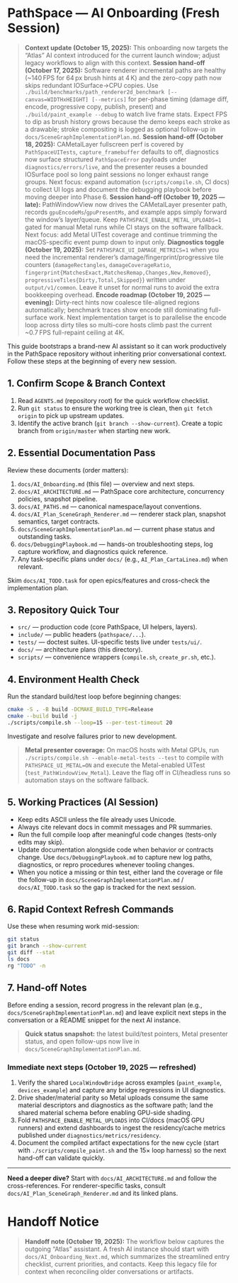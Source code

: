 # PathSpace — AI Onboarding (Fresh Session)

> **Context update (October 15, 2025):** This onboarding now targets the “Atlas” AI context introduced for the current launch window; adjust legacy workflows to align with this context.
> **Session hand-off (October 17, 2025):** Software renderer incremental paths are healthy (~140 FPS for 64 px brush hints at 4 K) and the zero-copy path now skips redundant IOSurface→CPU copies. Use `./build/benchmarks/path_renderer2d_benchmark [--canvas=WIDTHxHEIGHT] [--metrics]` for per-phase timing (damage diff, encode, progressive copy, publish, present) and `./build/paint_example --debug` to watch live frame stats. Expect FPS to dip as brush history grows because the demo keeps each stroke as a drawable; stroke compositing is logged as optional follow-up in `docs/SceneGraphImplementationPlan.md`. 
> **Session hand-off (October 18, 2025):** CAMetalLayer fullscreen perf is covered by `PathSpaceUITests`, `capture_framebuffer` defaults to off, diagnostics now surface structured `PathSpaceError` payloads under `diagnostics/errors/live`, and the presenter reuses a bounded IOSurface pool so long paint sessions no longer exhaust range groups. Next focus: expand automation (`scripts/compile.sh`, CI docs) to collect UI logs and document the debugging playbook before moving deeper into Phase 6.
> **Session hand-off (October 19, 2025 — late):** PathWindowView now drives the CAMetalLayer presenter path, records `gpuEncodeMs`/`gpuPresentMs`, and example apps simply forward the window’s layer/queue. Keep `PATHSPACE_ENABLE_METAL_UPLOADS=1` gated for manual Metal runs while CI stays on the software fallback. Next focus: add Metal UITest coverage and continue trimming the macOS-specific event pump down to input only.
> **Diagnostics toggle (October 19, 2025):** Set `PATHSPACE_UI_DAMAGE_METRICS=1` when you need the incremental renderer’s damage/fingerprint/progressive tile counters (`damageRectangles`, `damageCoverageRatio`, `fingerprint{MatchesExact,MatchesRemap,Changes,New,Removed}`, `progressiveTiles{Dirty,Total,Skipped}`) written under `output/v1/common`. Leave it unset for normal runs to avoid the extra bookkeeping overhead.
> **Encode roadmap (October 19, 2025 — evening):** Dirty-rect hints now coalesce tile-aligned regions automatically; benchmark traces show encode still dominating full-surface work. Next implementation target is to parallelise the encode loop across dirty tiles so multi-core hosts climb past the current ~0.7 FPS full-repaint ceiling at 4K.

This guide bootstraps a brand-new AI assistant so it can work productively in the PathSpace repository without inheriting prior conversational context. Follow these steps at the beginning of every new session.

## 1. Confirm Scope & Branch Context
1. Read `AGENTS.md` (repository root) for the quick workflow checklist.
2. Run `git status` to ensure the working tree is clean, then `git fetch origin` to pick up upstream updates.
3. Identify the active branch (`git branch --show-current`). Create a topic branch from `origin/master` when starting new work.

## 2. Essential Documentation Pass
Review these documents (order matters):
1. `docs/AI_Onboarding.md` (this file) — overview and next steps.
2. `docs/AI_ARCHITECTURE.md` — PathSpace core architecture, concurrency policies, snapshot pipeline.
3. `docs/AI_PATHS.md` — canonical namespace/layout conventions.
4. `docs/AI_Plan_SceneGraph_Renderer.md` — renderer stack plan, snapshot semantics, target contracts.
5. `docs/SceneGraphImplementationPlan.md` — current phase status and outstanding tasks.
6. `docs/DebuggingPlaybook.md` — hands-on troubleshooting steps, log capture workflow, and diagnostics quick reference.
7. Any task-specific plans under `docs/` (e.g., `AI_Plan_CartaLinea.md`) when relevant.

Skim `docs/AI_TODO.task` for open epics/features and cross-check the implementation plan.

## 3. Repository Quick Tour
- `src/` — production code (core PathSpace, UI helpers, layers).
- `include/` — public headers (`pathspace/...`).
- `tests/` — doctest suites. UI-specific tests live under `tests/ui/`.
- `docs/` — architecture plans (this directory).
- `scripts/` — convenience wrappers (`compile.sh`, `create_pr.sh`, etc.).

## 4. Environment Health Check
Run the standard build/test loop before beginning changes:
```bash
cmake -S . -B build -DCMAKE_BUILD_TYPE=Release
cmake --build build -j
./scripts/compile.sh --loop=15 --per-test-timeout 20
```
Investigate and resolve failures prior to new development.

> **Metal presenter coverage:** On macOS hosts with Metal GPUs, run `./scripts/compile.sh --enable-metal-tests --test` to compile with `PATHSPACE_UI_METAL=ON` and execute the Metal-enabled UITest (`test_PathWindowView_Metal`). Leave the flag off in CI/headless runs so automation stays on the software fallback.

## 5. Working Practices (AI Session)
- Keep edits ASCII unless the file already uses Unicode.
- Always cite relevant docs in commit messages and PR summaries.
- Run the full compile loop after meaningful code changes (tests-only edits may skip).
- Update documentation alongside code when behavior or contracts change. Use `docs/DebuggingPlaybook.md` to capture new log paths, diagnostics, or repro procedures whenever tooling changes.
- When you notice a missing or thin test, either land the coverage or file the follow-up in `docs/SceneGraphImplementationPlan.md` / `docs/AI_TODO.task` so the gap is tracked for the next session.

## 6. Rapid Context Refresh Commands
Use these when resuming work mid-session:
```bash
git status
git branch --show-current
git diff --stat
ls docs
rg "TODO" -n
```

## 7. Hand-off Notes
Before ending a session, record progress in the relevant plan (e.g., `docs/SceneGraphImplementationPlan.md`) and leave explicit next steps in the conversation or a README snippet for the next AI instance.

> **Quick status snapshot:** the latest build/test pointers, Metal presenter status, and open follow-ups now live in `docs/SceneGraphImplementationPlan.md`.

### Immediate next steps (October 19, 2025 — refreshed)
1. Verify the shared `LocalWindowBridge` across examples (`paint_example`, `devices_example`) and capture any bridge regressions in UI diagnostics.
2. Drive shader/material parity so Metal uploads consume the same material descriptors and diagnostics as the software path; land the shared material schema before enabling GPU-side shading.
3. Fold `PATHSPACE_ENABLE_METAL_UPLOADS` into CI/docs (macOS GPU runners) and extend dashboards to ingest the residency/cache metrics published under `diagnostics/metrics/residency`.
4. Document the compiled artifact expectations for the new cycle (start with `./scripts/compile_paint.sh` and the 15× loop harness) so the next hand-off can validate quickly.

---
**Need a deeper dive?** Start with `docs/AI_ARCHITECTURE.md` and follow the cross-references. For renderer-specific tasks, consult `docs/AI_Plan_SceneGraph_Renderer.md` and its linked plans.
# Handoff Notice

> **Handoff note (October 19, 2025):** The workflow below captures the outgoing “Atlas” assistant. A fresh AI instance should start with `docs/AI_Onboarding_Next.md`, which summarizes the streamlined entry checklist, current priorities, and contacts. Keep this legacy file for context when reconciling older conversations or artifacts.
